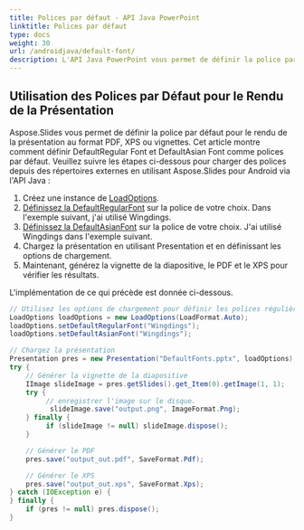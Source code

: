 ```yaml
---
title: Polices par défaut - API Java PowerPoint
linktitle: Polices par défaut
type: docs
weight: 30
url: /androidjava/default-font/
description: L'API Java PowerPoint vous permet de définir la police par défaut pour le rendu de la présentation au format PDF, XPS ou vignettes. Cet article montre comment définir DefaultRegular Font et DefaultAsian Font comme polices par défaut.
---
```



## **Utilisation des Polices par Défaut pour le Rendu de la Présentation**
Aspose.Slides vous permet de définir la police par défaut pour le rendu de la présentation au format PDF, XPS ou vignettes. Cet article montre comment définir DefaultRegular Font et DefaultAsian Font comme polices par défaut. Veuillez suivre les étapes ci-dessous pour charger des polices depuis des répertoires externes en utilisant Aspose.Slides pour Android via l'API Java :

1. Créez une instance de [LoadOptions](https://reference.aspose.com/slides/androidjava/com.aspose.slides/LoadOptions).
1. [Définissez la DefaultRegularFont](https://reference.aspose.com/slides/androidjava/com.aspose.slides/LoadOptions#setDefaultRegularFont-java.lang.String-) sur la police de votre choix. Dans l'exemple suivant, j'ai utilisé Wingdings.
1. [Définissez la DefaultAsianFont](https://reference.aspose.com/slides/androidjava/com.aspose.slides/LoadOptions#setDefaultAsianFont-java.lang.String-) sur la police de votre choix. J'ai utilisé Wingdings dans l'exemple suivant.
1. Chargez la présentation en utilisant Presentation et en définissant les options de chargement.
1. Maintenant, générez la vignette de la diapositive, le PDF et le XPS pour vérifier les résultats.

L'implémentation de ce qui précède est donnée ci-dessous.

```java
// Utilisez les options de chargement pour définir les polices régulières et asiatiques par défaut
LoadOptions loadOptions = new LoadOptions(LoadFormat.Auto);
loadOptions.setDefaultRegularFont("Wingdings");
loadOptions.setDefaultAsianFont("Wingdings");

// Chargez la présentation
Presentation pres = new Presentation("DefaultFonts.pptx", loadOptions);
try {
    // Générer la vignette de la diapositive
    IImage slideImage = pres.getSlides().get_Item(0).getImage(1, 1);
    try {
         // enregistrer l'image sur le disque.
          slideImage.save("output.png", ImageFormat.Png);
    } finally {
         if (slideImage != null) slideImage.dispose();
    }

    // Générer le PDF
    pres.save("output_out.pdf", SaveFormat.Pdf);

    // Générer le XPS
    pres.save("output_out.xps", SaveFormat.Xps);
} catch (IOException e) {
} finally {
    if (pres != null) pres.dispose();
}
```